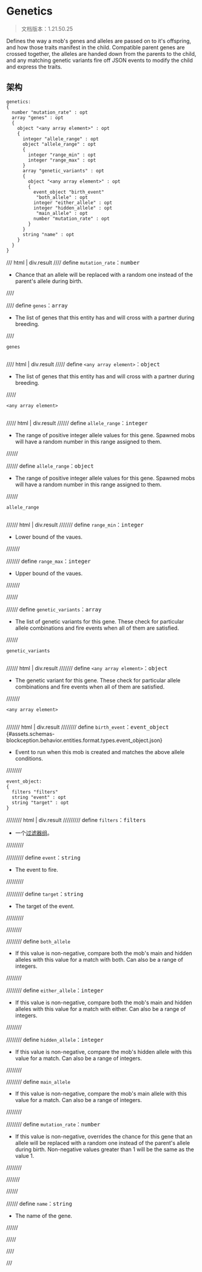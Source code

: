 # Genetics

> 文档版本：1.21.50.25

Defines the way a mob's genes and alleles are passed on to it's offspring, and how those traits manifest in the child. Compatible parent genes are crossed together, the alleles are handed down from the parents to the child, and any matching genetic variants fire off JSON events to modify the child and express the traits.

## 架构

```mcschema
genetics:
{
  number "mutation_rate" : opt
  array "genes" : opt
  {
    object "<any array element>" : opt
    {
      integer "allele_range" : opt
      object "allele_range" : opt
      {
        integer "range_min" : opt
        integer "range_max" : opt
      }
      array "genetic_variants" : opt
      {
        object "<any array element>" : opt
        {
          event_object "birth_event"
           "both_allele" : opt
          integer "either_allele" : opt
          integer "hidden_allele" : opt
           "main_allele" : opt
          number "mutation_rate" : opt
        }
      }
      string "name" : opt
    }
  }
}

```

/// html | div.result
//// define
`mutation_rate`：<samp>number</samp>

- Chance that an allele will be replaced with a random one instead of the parent's allele during birth.


////


//// define
`genes`：<samp>array</samp>

- The list of genes that this entity has and will cross with a partner during breeding.


////

<div class="language-text highlight"><span class="filename"><code>genes</code></span><pre id="__code_1"><span></span></pre></div>

//// html | div.result
///// define
`<any array element>`：<samp>object</samp>

- The list of genes that this entity has and will cross with a partner during breeding.


/////

<div class="language-text highlight"><span class="filename"><code>&lt;any array element&gt;</code></span><pre id="__code_1"><span></span></pre></div>

///// html | div.result
////// define
`allele_range`：<samp>integer</samp>

- The range of positive integer allele values for this gene. Spawned mobs will have a random number in this range assigned to them.


//////


////// define
`allele_range`：<samp>object</samp>

- The range of positive integer allele values for this gene. Spawned mobs will have a random number in this range assigned to them.


//////

<div class="language-text highlight"><span class="filename"><code>allele_range</code></span><pre id="__code_1"><span></span></pre></div>

////// html | div.result
/////// define
`range_min`：<samp>integer</samp>

- Lower bound of the vaues.


///////


/////// define
`range_max`：<samp>integer</samp>

- Upper bound of the vaues.


///////


//////



////// define
`genetic_variants`：<samp>array</samp>

- The list of genetic variants for this gene. These check for particular allele combinations and fire events when all of them are satisfied.


//////

<div class="language-text highlight"><span class="filename"><code>genetic_variants</code></span><pre id="__code_1"><span></span></pre></div>

////// html | div.result
/////// define
`<any array element>`：<samp>object</samp>

- The genetic variant for this gene. These check for particular allele combinations and fire events when all of them are satisfied.


///////

<div class="language-text highlight"><span class="filename"><code>&lt;any array element&gt;</code></span><pre id="__code_1"><span></span></pre></div>

/////// html | div.result
//////// define
`birth_event`：<samp>event_object</samp> {#assets.schemas-blockception.behavior.entities.format.types.event_object.json}

- Event to run when this mob is created and matches the above allele conditions.


////////

```mcschema
event_object:
{
  filters "filters"
  string "event" : opt
  string "target" : opt
}

```

//////// html | div.result
///////// define
`filters`：<samp>filters</samp>

- 一个[过滤器组](../filter.md)。


/////////


///////// define
`event`：<samp>string</samp>

- The event to fire.


/////////


///////// define
`target`：<samp>string</samp>

- The target of the event.


/////////


////////



//////// define
`both_allele`

- If this value is non-negative, compare both the mob's main and hidden alleles with this value for a match with both. Can also be a range of integers.


////////


//////// define
`either_allele`：<samp>integer</samp>

- If this value is non-negative, compare both the mob's main and hidden alleles with this value for a match with either. Can also be a range of integers.


////////


//////// define
`hidden_allele`：<samp>integer</samp>

- If this value is non-negative, compare the mob's hidden allele with this value for a match. Can also be a range of integers.


////////


//////// define
`main_allele`

- If this value is non-negative, compare the mob's main allele with this value for a match. Can also be a range of integers.


////////


//////// define
`mutation_rate`：<samp>number</samp>

- If this value is non-negative, overrides the chance for this gene that an allele will be replaced with a random one instead of the parent's allele during birth. Non-negative values greater than 1 will be the same as the value 1.


////////


///////


//////


////// define
`name`：<samp>string</samp>

- The name of the gene.


//////


/////


////


///

